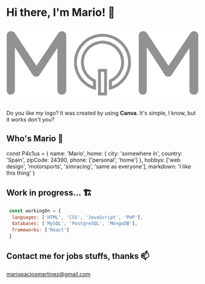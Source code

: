 # Hi there, I'm Mario! 👋

![mpm](mpmLogo_transparent.png)

Do you like my logo? It was created by using **Canva**. It's simple, I know, but it works don't you?

## Who's Mario 👤

  const P4c1us = {
    name: 'Mario',
    home: {
      city: 'somewhere in',
      country: 'Spain',
      zipCode: 24390,
      phone: ['personal', 'home']
    },
    hobbys: ['web design', 'motorsports', 'simracing', 'same as everyone'],
    markdown: 'I like this thing'
  }

## Work in progress... 🏗

```js
 const workingOn = {
  languages: ['HTML', 'CSS', 'JavaScript', 'PHP'],
  databases: ['MySQL', 'PostgreSQL', 'MongoDB'],
  frameworks: ['React']
 }
```

## Contact me for jobs stuffs, thanks 📫

[mariopaciosmartinez@gmail.com](mailto:mariopaciosmartinez@gmail.com)
